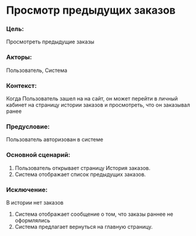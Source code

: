 # **Просмотр предыдущих заказов**
### **Цель:** 
Просмотреть предыдущие заказы
### **Акторы:** 
Пользователь, Система
### **Контекст:** 
Когда Пользователь зашел на на сайт, он может перейти в личный кабинет на страницу истории заказов и просмотреть, что он заказывал ранее 
### **Предусловие:** 
Пользователь авторизован в системе
### **Основной сценарий:**
1.	Пользователь открывает страницу История заказов.
2.	Система отображает список предыдущих заказов.
### **Исключение:** 
В истории нет заказов
1.	Система отображает сообщение о том, что заказы раннее не оформлялись
2.	Система предлагает вернуться на главную страницу.

